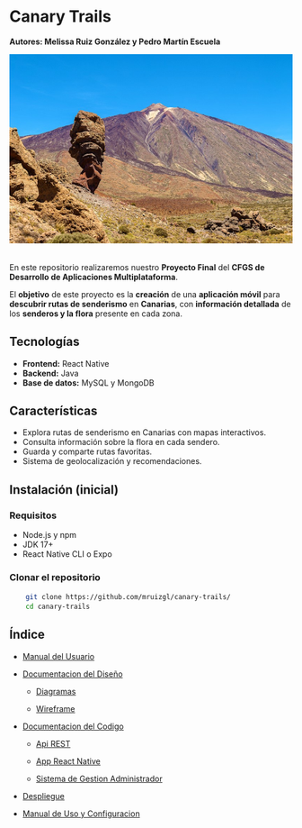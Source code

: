 # Canary Trails

__Autores: Melissa Ruiz González y Pedro Martín Escuela__

<div align=center>
    <img src="./resources/portada-cc.jpg">
</div>

<br>

En este repositorio realizaremos nuestro __Proyecto Final__ del __CFGS de Desarrollo de Aplicaciones Multiplataforma__. 

El __objetivo__ de este proyecto es la __creación__ de una __aplicación móvil__ para __descubrir rutas de senderismo__ en __Canarias__, con __información detallada__ de los __senderos y la flora__ presente en cada zona. 

## Tecnologías
- **Frontend:** React Native  
- **Backend:** Java  
- **Base de datos:** MySQL y MongoDB 

## Características
- Explora rutas de senderismo en Canarias con mapas interactivos.
- Consulta información sobre la flora en cada sendero.
- Guarda y comparte rutas favoritas.
- Sistema de geolocalización y recomendaciones.

## Instalación (inicial)

### Requisitos
- Node.js y npm
- JDK 17+
- React Native CLI o Expo

### Clonar el repositorio

```bash
    git clone https://github.com/mruizgl/canary-trails/
    cd canary-trails
```

## Índice 

- [Manual del Usuario](#manual)

- [Documentacion del Diseño](#docudis)

    - [Diagramas](#diagrams)

    - [Wireframe](#wireframe)

- [Documentacion del Codigo](#docucode)

    - [Api REST](#api)

    - [App React Native](#app)

    - [Sistema de Gestion Administrador](#gestion)

- [Despliegue](#despliegue)

- [Manual de Uso y Configuracion](#manual)


